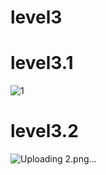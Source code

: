 # level3

# level3.1
![1](https://github.com/Phetteepop/COM-LAB-I-LabSheet-Week-11/assets/144197367/830c03f1-7617-4a14-931a-c16241776e4e)

# level3.2
![Uploading 2.png…]()
